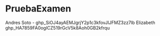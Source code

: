 # PruebaExamen
Andres Soto - 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
Elizabeth 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
